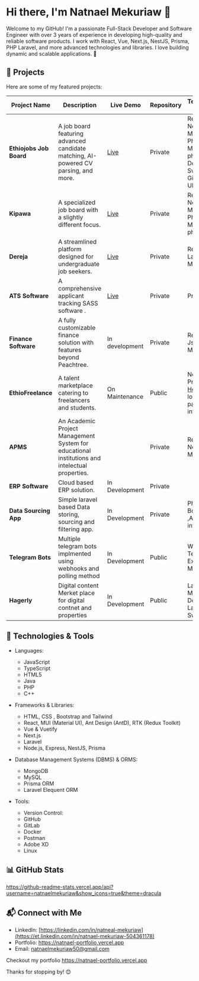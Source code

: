# Hi there, I'm Natnael Mekuriaw 👋

Welcome to my GitHub! I'm a passionate Full-Stack Developer and Software Engineer with over 3 years of experience in developing high-quality and reliable software products. I work with React, Vue, Next.js, NestJS, Prisma, PHP Laravel, and more advanced technologies and libraries. I love building dynamic and scalable applications. 🚀

## 📌 Projects

Here are some of my featured projects:

| Project Name            | Description                                                                 | Live Demo                                   | Repository      | Technologies & Tools |
|-------------------------|---------------------------------------------------------------------------|---------------------------------------------|----------------|----------------------|
| **Ethiojobs Job Board** | A job board featuring advanced candidate matching, AI-powered CV parsing, and more. | [Live](https://ethiojobs.net) | Private | React, NestJS, Material UI, Php, Laravel, Mysql, phpMyAdmin, Docker, , Swagger, GitLab, Ubuntu linux |
| **Kipawa**             | A specialized job board with a slightly different focus.                  | [Live](https://www.kipawa.io) | Private | React, NestJS, Material UI, Php, Laravel, Mysql, phpMyAdmin, 
| **Dereja**             | A streamlined platform designed for undergraduate job seekers.            | [Live](https://www.dereja.com/) | Private | React, Php Laravel, MongoDB |
| **ATS Software**       | A comprehensive applicant tracking SASS software .                               | [Live](https://ats.ethiojobs.net) | Private | Private | React, NestJS, Material UI, Php, Laravel, Mysql, phpMyAdmin , Docker , Swagger, GitLab, Ubuntu linux |
| **Finance Software**   | A fully customizable finance solution with features beyond Peachtree.   | In development | Private | React, Nest Js, Prisma, Mysql |
| **EthioFreelance**     | A talent marketplace catering to freelancers and students.               | On Maintenance | Public | Next.js, Prisma, [HelloCash](https://hellocash.money) local payment integration |
| **APMS**               | An Academic Project Management System for educational institutions and intelectual properties.       |   | Private | React, NestJS, MySQL |
| **ERP Software**               | Cloud based ERP solution.       | In Development | Private |
| **Data Sourcing App**               | Simple laravel based Data storing, sourcing and filtering app.       | In Development | Private | PhpLaravel, BootStrap ,AWS integration,  |
| **Telegram Bots**               | Multiple telegram bots implmented using webhooks and polling method  | In Development | Public | Webhooks, TelegraphJs, ExpressJs, Mysql  |
| **Hagerly**               | Digital content Merket place for digital contnet and properties | In Development | Public | Laravel, Mysql, Docker, Laravel sail, Swagger   |

## 🚀 Technologies & Tools


- Languages:

  -  JavaScript
  -  TypeScript
  -  HTML5
  -  Java
  -  PHP
  -  C++

- Frameworks & Libraries:

  -  HTML, CSS , Bootstrap and Tailwind
  -  React, MUI (Material UI), Ant Design (AntD), RTK (Redux Toolkit)
  -  Vue & Vuetify
  -  Next.js
  -  Laravel
  -  Node.js, Express, NestJS, Prisma

- Database Management Systems (DBMS) & ORMS:
  -  MongoDB
  -  MySQL
  -  Prisma ORM
  -  Laravel Elequent ORM

- Tools:
   -  Version Control:
     - GitHub
     - GitLab
   - Docker
   - Postman
   - Adobe XD
   - Linux


## 📊 GitHub Stats
https://github-readme-stats.vercel.app/api?username=natnaelmekuriaw&show_icons=true&theme=dracula


## 📬 Connect with Me

- LinkedIn: [https://linkedin.com/in/natneal-mekuriaw](https://et.linkedin.com/in/natnael-mekuriaw-504361178)
- Portfolio: https://natnael-portfolio.vercel.app
- Email: [natnaelmekuriaw50@gmail.com](mailto\:natnaelmekuriaw50@gmail.com)

Checkout my portfolio https://natnael-portfolio.vercel.app

Thanks for stopping by! 😊

